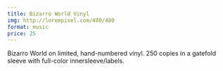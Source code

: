 ```yaml
---
title: Bizarro World Vinyl
img: http://lorempixel.com/480/480
format: music
price: 25
---
```


Bizarro World on limited, hand-numbered vinyl. 250 copies in a gatefold sleeve with full-color innersleeve/labels.